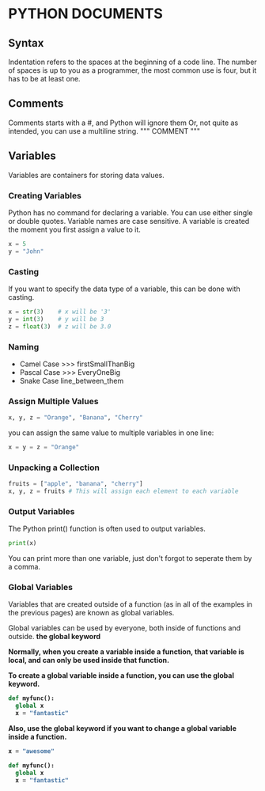 # PYTHON DOCUMENTS

## Syntax
Indentation refers to the spaces at the beginning of a code line. 
The number of spaces is up to you as a programmer, the most common use is four, but it has to be at least one. 

## Comments
Comments starts with a #, and Python will ignore them 
Or, not quite as intended, you can use a multiline string. """ COMMENT """

## Variables
Variables are containers for storing data values.

### Creating Variables

Python has no command for declaring a variable.
You can use either single or double quotes.
Variable names are case sensitive. 
A variable is created the moment you first assign a value to it. 
```python
x = 5
y = "John"
```
### Casting 
If you want to specify the data type of a variable, this can be done with casting. 
```python
x = str(3)    # x will be '3'
y = int(3)    # y will be 3
z = float(3)  # z will be 3.0 
```
### Naming
- Camel Case >>> firstSmallThanBig
- Pascal Case >>> EveryOneBig
- Snake Case line_between_them

### Assign Multiple Values
```python
x, y, z = "Orange", "Banana", "Cherry"
```
you can assign the same value to multiple variables in one line: 
```python
x = y = z = "Orange"
```

### Unpacking a Collection
```python 
fruits = ["apple", "banana", "cherry"]
x, y, z = fruits # This will assign each element to each variable
```

### Output Variables

The Python print() function is often used to output variables.
```python
print(x)
```
You can print more than one variable, just don't forgot to seperate them by a comma. 


### Global Variables
Variables that are created outside of a function (as in all of the examples in the previous pages) are known as global variables. 

Global variables can be used by everyone, both inside of functions and outside. 
<b>the global keyword<b>

Normally, when you create a variable inside a function, that variable is local, and can only be used inside that function.

To create a global variable inside a function, you can use the global keyword.
```python
def myfunc():
  global x
  x = "fantastic"
```
Also, use the global keyword if you want to change a global variable inside a function. 
```python
x = "awesome"

def myfunc():
  global x
  x = "fantastic"
```


